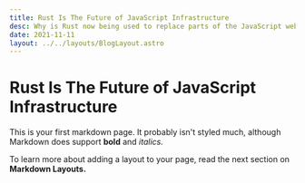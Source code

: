 ```yaml
---
title: Rust Is The Future of JavaScript Infrastructure
desc: Why is Rust now being used to replace parts of the JavaScript web ecosystem like minification (Terser), transpilation (Babel), formatting (Prettier), bundling (webpack), linting (ESLint), and more?
date: 2021-11-11
layout: ../../layouts/BlogLayout.astro
---
```


# Rust Is The Future of JavaScript Infrastructure

This is your first markdown page. It probably isn't styled much, although
Markdown does support **bold** and _italics._

To learn more about adding a layout to your page, read the next section on **Markdown Layouts.**
